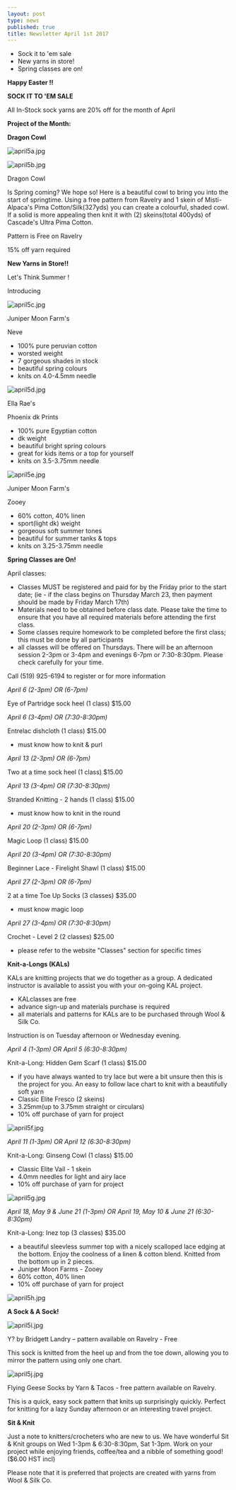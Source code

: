 ```yaml
---
layout: post
type: news
published: true
title: Newsletter April 1st 2017
---
```

- Sock it to 'em sale
- New yarns in store!
- Spring classes are on!

**Happy Easter !!**


**SOCK IT TO 'EM SALE**

All In-Stock sock yarns are 20% off for the month of April

 
**Project of the Month:**

**Dragon Cowl**

![april5a.jpg]({{site.baseurl}}/news/img/april5a.jpg)

![april5b.jpg]({{site.baseurl}}/news/img/april5b.jpg)

Dragon Cowl  
 
Is Spring coming? We hope so! Here is a beautiful cowl to bring you into the start of springtime.  Using a free pattern from Ravelry and 1 skein of Misti-Alpaca's Pima Cotton/Silk(327yds) you can create a colourful, shaded cowl. If a solid is more appealing then knit it with (2) skeins(total 400yds) of Cascade's Ultra Pima Cotton. 

Pattern is Free on Ravelry

15% off yarn required


**New Yarns in Store!!**

Let's Think Summer !

Introducing

![april5c.jpg]({{site.baseurl}}/news/img/april5c.jpg)

Juniper Moon Farm's

Neve
 
- 100% pure peruvian cotton
-  worsted weight
- 7 gorgeous shades in stock
- beautiful spring colours
- knits on 4.0-4.5mm needle

![april5d.jpg]({{site.baseurl}}/news/img/april5d.jpg)

Ella Rae's

Phoenix dk Prints
 
- 100% pure Egyptian cotton
- dk weight
- beautiful bright spring colours
- great for kids items or a top for yourself
- knits on 3.5-3.75mm needle

![april5e.jpg]({{site.baseurl}}/news/img/april5e.jpg)

Juniper Moon Farm's

Zooey
 
- 60% cotton, 40% linen
- sport(light dk) weight
- gorgeous soft summer tones
- beautiful for summer tanks & tops 
- knits on 3.25-3.75mm needle


**Spring Classes are On!**

April classes:
- Classes MUST  be registered and paid for by the Friday prior to the start date; (ie - if the class begins on Thursday March 23, then payment should be made by Friday March 17th)
- Materials need to be obtained before class date.  Please take the time to ensure that you have all required materials before attending the first class.
- Some classes require homework to be completed before the first class; this must be done by all participants
- all classes will be offered on Thursdays. There will be an afternoon session 2-3pm or 3-4pm and evenings 6-7pm or 7:30-8:30pm. Please check carefully for your time.

Call (519) 925-6194  to register or for more information 


_April 6 (2-3pm) OR (6-7pm)_

Eye of Partridge sock heel   (1 class)   $15.00

_April 6 (3-4pm) OR (7:30-8:30pm)_

Entrelac dishcloth                 (1 class)   $15.00

- must know how to knit & purl

_April 13 (2-3pm) OR (6-7pm)_

Two at a time sock heel   (1 class)   $15.00

_April 13 (3-4pm) OR (7:30-8:30pm)_

Stranded Knitting - 2 hands   (1 class)   $15.00

- must know how to knit in the round

_April 20 (2-3pm)  OR (6-7pm)_

Magic Loop                        (1 class)   $15.00

_April 20 (3-4pm)  OR (7:30-8:30pm)_

Beginner Lace - Firelight Shawl (1 class)   $15.00

_April 27 (2-3pm)  OR  (6-7pm)_

2 at a time Toe Up Socks         (3 classes)   $35.00

- must know magic loop

_April 27 (3-4pm)  OR  (7:30-8:30pm)_

Crochet - Level 2                       (2 classes)   $25.00
 
- please refer to the website "Classes" section for specific times
 

**Knit-a-Longs (KALs)**

KALs are knitting projects that we do together as a group. A dedicated instructor is available to assist you with your on-going KAL project.

- KALclasses are free
- advance sign-up and materials purchase is required 
- all materials and patterns for KALs are to be purchased through Wool & Silk Co.

Instruction is on Tuesday afternoon or Wednesday evening.

_April 4 (1-3pm)  OR April 5 (6:30-8:30pm)_

Knit-a-Long:   Hidden Gem Scarf     (1 class)   $15.00 
- if you have always wanted to try lace but were a bit unsure then this is the project for you. An easy to follow lace chart to knit with a beautifully soft yarn
- Classic Elite Fresco (2 skeins)
- 3.25mm(up to 3.75mm straight or circulars) 
- 10% off purchase of yarn for project

![april5f.jpg]({{site.baseurl}}/news/img/april5f.jpg)

_April 11 (1-3pm)  OR April 12 (6:30-8:30pm)_

Knit-a-Long:   Ginseng Cowl  (1 class)   $15.00 
  
- Classic Elite Vail - 1 skein 
- 4.0mm needles for light and airy lace
- 10% off purchase of yarn for project

![april5g.jpg]({{site.baseurl}}/news/img/april5g.jpg)

_April 18, May 9 & June 21 (1-3pm) OR April 19, May 10 & June 21 (6:30-8:30pm)_

Knit-a-Long:   Inez top        (3 classes)   $35.00

- a beautiful sleevless summer top with a nicely scalloped lace edging at the bottom. Enjoy the coolness of a linen & cotton blend.  Knitted from the bottom up in 2 pieces. 
- Juniper Moon Farms - Zooey
- 60% cotton, 40% linen
- 10% off purchase of yarn for project 

![april5h.jpg]({{site.baseurl}}/news/img/april5h.jpg)

**A Sock & A Sock!**

![april5i.jpg]({{site.baseurl}}/news/img/april5i.jpg)

Y? by Bridgett Landry – pattern available on Ravelry - Free

This sock is knitted from the heel up and from the toe down, allowing you to mirror the pattern using only one chart.

![april5j.jpg]({{site.baseurl}}/news/img/april5j.jpg)

Flying Geese Socks by Yarn & Tacos  -  free  pattern available on Ravelry. 

This is a quick, easy sock pattern that knits up surprisingly quickly. Perfect for knitting for a lazy Sunday afternoon or an interesting travel project.


**Sit & Knit**

Just a note to knitters/crocheters who are new to us. We have wonderful Sit & Knit groups on Wed 1-3pm & 6:30-8:30pm, Sat 1-3pm.  Work on your project while enjoying friends, coffee/tea and a nibble of something good!  
($6.00 HST incl) 

Please note that it is preferred that projects are created with yarns from Wool & Silk Co.
